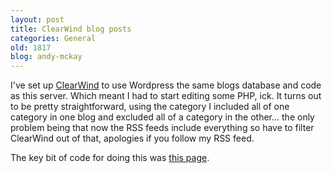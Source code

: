 ```yaml
---
layout: post
title: ClearWind blog posts
categories: General
old: 1817
blog: andy-mckay
---
```

I've set up <a href="http://www.clearwind.ca">ClearWind</a> to use Wordpress the same blogs database and code as this server. Which meant I had to start editing some PHP, ick. It turns out to be pretty straightforward, using the category I included all of one category in one blog and excluded all of a category in the other... the only problem being that now the RSS feeds include everything so have to filter ClearWind out of that, apologies if you follow my RSS feed.

The key bit of code for doing this was <a href="http://codex.wordpress.org/The_Loop#Exclude_Posts_From_Some_Category">this page</a>.
